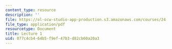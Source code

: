 ```yaml
---
content_type: resource
description: ''
file: https://ol-ocw-studio-app-production.s3.amazonaws.com/courses/24-914-language-variation-and-change-spring-2019/077c4cb464b5f9ef47b3d82cb60a20a3_MIT24_914s19_lec1.pdf
file_type: application/pdf
resourcetype: Document
title: Lecture 1
uid: 077c4cb4-64b5-f9ef-47b3-d82cb60a20a3
---
```

